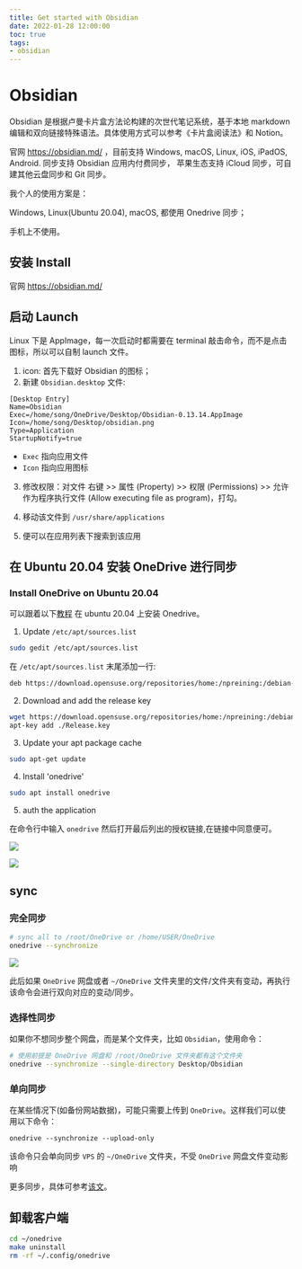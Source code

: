 ```yaml
---
title: Get started with Obsidian
date: 2022-01-28 12:00:00
toc: true
tags:
- obsidian
---
```



# Obsidian
Obsidian 是根据卢曼卡片盒方法论构建的次世代笔记系统，基于本地 markdown 编辑和双向链接特殊语法。具体使用方式可以参考《卡片盒阅读法》和 Notion。

<!-- more -->

官网 https://obsidian.md/ ，目前支持 Windows, macOS, Linux, iOS, iPadOS, Android.
同步支持 Obsidian 应用内付费同步， 苹果生态支持 iCloud 同步，可自建其他云盘同步和 Git 同步。

我个人的使用方案是：

Windows, Linux(Ubuntu 20.04), macOS, 都使用 Onedrive 同步；

手机上不使用。


## 安装 Install


官网 https://obsidian.md/

## 启动 Launch
Linux 下是 AppImage，每一次启动时都需要在 terminal 敲击命令，而不是点击图标，所以可以自制 launch 文件。

1. icon: 首先下载好 Obsidian 的图标；
2. 新建 `Obsidian.desktop` 文件:

```
[Desktop Entry]
Name=Obsidian
Exec=/home/song/OneDrive/Desktop/Obsidian-0.13.14.AppImage
Icon=/home/song/Desktop/obsidian.png
Type=Application
StartupNotify=true
```
- `Exec` 指向应用文件
- `Icon` 指向应用图标

3. 修改权限：对文件 右键 >> 属性 (Property) >> 权限 (Permissions) >> 允许作为程序执行文件 (Allow executing file as program)，打勾。

4. 移动该文件到 `/usr/share/applications`

5. 便可以在应用列表下搜索到该应用

## 在 Ubuntu 20.04 安装 OneDrive 进行同步


### Install OneDrive on Ubuntu 20.04

可以跟着以下[教程](https://github.com/abraunegg/onedrive/blob/master/docs/ubuntu-package-install.md#distribution-ubuntu-2004) 在 ubuntu 20.04 上安装 Onedrive。


1. Update `/etc/apt/sources.list`

```bash
sudo gedit /etc/apt/sources.list
```

在 `/etc/apt/sources.list` 末尾添加一行:


```bash
deb https://download.opensuse.org/repositories/home:/npreining:/debian-ubuntu-onedrive/xUbuntu_20.04/ ./
```

2. Download and add the release key
   
```bash
wget https://download.opensuse.org/repositories/home:/npreining:/debian-ubuntu-onedrive/xUbuntu_20.04/Release.key
apt-key add ./Release.key
```

3. Update your apt package cache

```bash
sudo apt-get update
```

4. Install 'onedrive'

```bash
sudo apt install onedrive
```

5. auth the application

在命令行中输入 `onedrive` 然后打开最后列出的授权链接,在链接中同意便可。

![](https://www.moerats.com/usr/picture/OneDrive_bf(1).png)

![](https://www.moerats.com/usr/picture/OneDrive_bf(2).png)

## sync

### 完全同步

```bash
# sync all to /root/OneDrive or /home/USER/OneDrive
onedrive --synchronize
```

![](https://www.moerats.com/usr/picture/OneDrive_bf(3).png)


此后如果 `OneDrive` 网盘或者 `~/OneDrive` 文件夹里的文件/文件夹有变动，再执行该命令会进行双向对应的变动/同步。



### 选择性同步

如果你不想同步整个网盘，而是某个文件夹，比如 `Obsidian`，使用命令：

```bash
# 使用前提是 OneDrive 网盘和 /root/OneDrive 文件夹都有这个文件夹
onedrive --synchronize --single-directory Desktop/Obsidian
```

### 单向同步
在某些情况下(如备份网站数据)，可能只需要上传到 `OneDrive`。这样我们可以使用以下命令：

```
onedrive --synchronize --upload-only
```

该命令只会单向同步 `VPS` 的 `~/OneDrive` 文件夹，不受 `OneDrive` 网盘文件变动影响

更多同步，具体可参考[该文](https://jiumbk.com/zjjc/294/)。

## 卸载客户端

```bash
cd ~/onedrive
make uninstall
rm -rf ~/.config/onedrive
```

